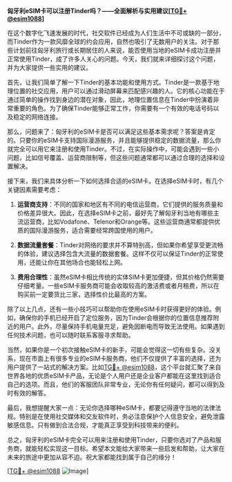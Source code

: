 **匈牙利eSIM卡可以注册Tinder吗？——全面解析与实用建议[[TG💪+ @esim1088](https://t.me/s/esim1088)]**

在这个数字化飞速发展的时代，社交软件已经成为人们生活中不可或缺的一部分，而Tinder作为一款风靡全球的约会应用，自然也吸引了无数用户的关注。对于那些计划前往匈牙利旅行或长期居住的人来说，能否使用当地的eSIM卡成功注册并正常使用Tinder，成了许多人关心的问题。今天，我们就来详细探讨这个问题，并为大家提供一些实用的建议。

首先，让我们简单了解一下Tinder的基本功能和使用方式。Tinder是一款基于地理位置的社交应用，用户可以通过滑动屏幕来匹配感兴趣的人。它的核心功能在于通过简单的操作找到身边的潜在对象，因此，地理位置信息在Tinder中扮演着非常重要的角色。为了确保Tinder能够正常工作，你需要有一个有效的电话号码以及稳定的网络连接。

那么，问题来了：匈牙利的eSIM卡是否可以满足这些基本需求呢？答案是肯定的。只要你的eSIM卡支持国际漫游服务，并且能够提供稳定的数据流量，那么你就完全可以用它来注册和使用Tinder。不过，在实际操作中，可能会遇到一些小问题，比如信号覆盖、运营商限制等，但这些问题通常都可以通过合理的选择和设置解决。

接下来，我们来具体分析一下如何选择合适的eSIM卡。在选择eSIM卡时，有几个关键因素需要考虑：

1. **运营商支持**：不同的国家和地区有不同的电信运营商，它们提供的服务质量和价格差异很大。因此，在选择eSIM卡之前，最好先了解匈牙利当地有哪些主流运营商，比如Vodafone、Telenor和Orange等。这些运营商通常都提供优质的国际漫游服务，适合需要经常跨国使用的用户。

2. **数据流量套餐**：Tinder对网络的要求并不算特别高，但如果你希望享受更流畅的体验，建议选择包含大流量的数据套餐。这样不仅可以保证Tinder的正常使用，还能让你在其他场合也能轻松上网。

3. **费用合理性**：虽然eSIM卡相比传统的实体SIM卡更加便捷，但其价格仍然需要仔细考量。一些eSIM卡服务商可能会收取较高的激活费或者月租费，所以在购买前一定要货比三家，选择性价比最高的方案。

除了以上几点，还有一些小技巧可以帮助你在使用eSIM卡时获得更好的体验。例如，确保你的手机已经开启了定位服务，因为Tinder会根据你的位置信息推荐附近的用户。此外，尽量保持手机电量充足，避免因断电而导致无法使用。如果遇到任何技术问题，也可以随时联系客服寻求帮助。

当然，如果你是一个初次接触eSIM卡的新手，可能会觉得这一切有些复杂。没关系，现在市面上有很多专业的eSIM卡服务商，他们不仅提供了丰富的选择，还为用户提供了一站式的解决方案。比如[TG💪+ @esim1088](https://t.me/s/esim1088)，这个平台就汇聚了来自世界各地的优质eSIM卡产品，无论是个人用户还是企业客户都能在这里找到适合自己的选项。而且，他们的客服团队非常专业，无论你有任何疑问，都可以得到及时有效的解答。

最后，我想提醒大家一点：无论你选择哪种eSIM卡，都要记得遵守当地的法律法规。特别是在使用社交媒体和交友软件时，务必注意保护个人信息安全，避免泄露敏感信息。只有做到合法合规，才能真正享受到科技带来的便利。

总之，匈牙利的eSIM卡完全可以用来注册和使用Tinder，只要你选对了产品和服务商，就能轻松实现这一目标。希望本文能给大家带来一些启发和帮助，让大家在未来的旅途中更加从容不迫。祝大家都能找到属于自己的缘分！

[[TG💪+ @esim1088](https://t.me/s/esim1088) ![Image](https://i.postimg.cc/4NQfJmqS/Snipaste-2025-05-13-00-14-12.png)]